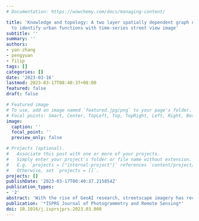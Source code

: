 ```yaml
---
# Documentation: https://wowchemy.com/docs/managing-content/

title: 'Knowledge and topology: A two layer spatially dependent graph neural networks
  to identify urban functions with time-series street view image'
subtitle: ''
summary: ''
authors:
- yan-zhang
- pengyuan
- filip
tags: []
categories: []
date: '2023-03-16'
lastmod: 2023-03-17T08:40:37+08:00
featured: false
draft: false

# Featured image
# To use, add an image named `featured.jpg/png` to your page's folder.
# Focal points: Smart, Center, TopLeft, Top, TopRight, Left, Right, BottomLeft, Bottom, BottomRight.
image:
  caption: ''
  focal_point: ''
  preview_only: false

# Projects (optional).
#   Associate this post with one or more of your projects.
#   Simply enter your project's folder or file name without extension.
#   E.g. `projects = ["internal-project"]` references `content/project/deep-learning/index.md`.
#   Otherwise, set `projects = []`.
projects: []
publishDate: '2023-03-17T00:40:37.215854Z'
publication_types:
- '2'
abstract: 'With the rise of GeoAI research, streetscape imagery has received extensive attention due to its comprehensive coverage, abundant information, and accessibility. However, obtaining a holistic spatial–temporal scene representation is difficult because places are often composed of multiple images from different angles, times and locations. This problem also exists in other types of geo-tagged imagery. To solve it, we propose a purely visual, robust, and reliable method for urban function identification at the street scale. We introduce a method based on a two-layer spatially dependent graph neural network structure, which handles sequential street view imagery as input (typically available in services such as Google Street View, Baidu Maps, and Mapillary), with full consideration of the spatial dependencies among road networks. In this paper, we construct an urban topological map network using OpenStreetMap data in Wuhan, China, and compute a semantic representation of the scene as a whole at the street scale using a large-scale pre-trained model. We construct the graph network with streets as nodes based on 28,693 mapping relationships constructed from 75,628 street view images and 5,458 streets. Only 5.3% of the node labels were required to obtain 10 categories of functions for all nodes in the study area. The results demonstrate that by using appropriate spatial weights, street encoder, and graph structure, our novel method achieves high accuracy of P@1 46.2%, P@3 73.0%, P@5 82.4%, and P@10 89.9%, fully demonstrating the effectiveness of the introduced approach. We also use the model to sense urban spatial–temporal renewal by computing time series street images. The model is also applicable to the prediction of other attributes, where only a small number of labels are required to obtain valid and reliable scene perception results. The example data and code is shared at: https://github.com/yemanzhongting/Knowledge-and-Topology.'
publication: '*ISPRS Journal of Photogrammetry and Remote Sensing*'
doi: 10.1016/j.isprsjprs.2023.03.008
---
```

